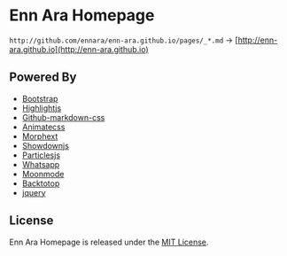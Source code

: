 # Enn Ara Homepage

`http://github.com/ennara/enn-ara.github.io/pages/_*.md` → [http://enn-ara.github.io](http://enn-ara.github.io)

## Powered By

 - [Bootstrap](https://github.com/twbs/bootstrap)
 - [Highlightjs](https://highlightjs.org)
 - [Github-markdown-css](https://github.com/sindresorhus/github-markdown-css) 
 - [Animatecss](https://daneden.github.io/animate.css)
 - [Morphext](https://github.com/MrSaints/Morphext)
 - [Showdownjs](https://github.com/showdownjs/showdown)
 - [Particlesjs](https://github.com/VincentGarreau/particles.js)
 - [Whatsapp](http://github.com/gdemir/whatsapp)
 - [Moonmode](http://github.com/gdemir/moonmode)
 - [Backtotop](http://github.com/gdemir/backtotop)
 - [jquery](https://github.com/jquery/jquery)
 
 ## License

Enn Ara Homepage is released under the [MIT License](http://www.opensource.org/licenses/MIT).

